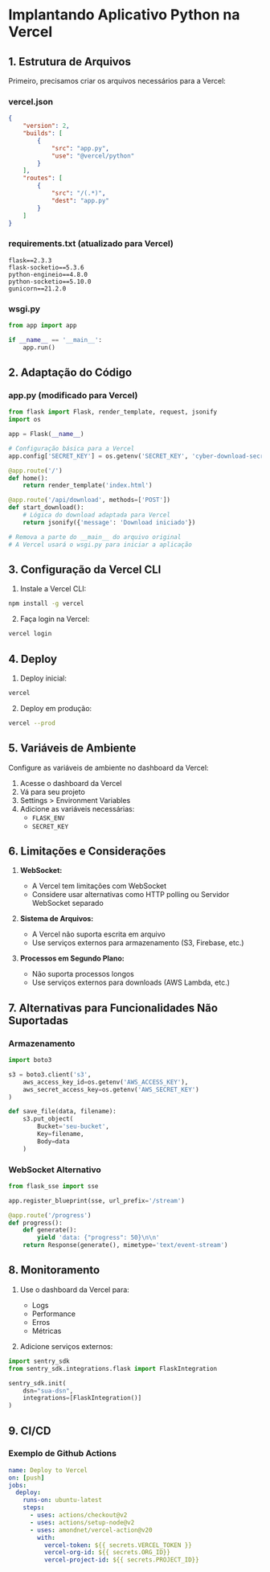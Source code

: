 # Implantando Aplicativo Python na Vercel

## 1. Estrutura de Arquivos

Primeiro, precisamos criar os arquivos necessários para a Vercel:

### vercel.json
```json
{
    "version": 2,
    "builds": [
        {
            "src": "app.py",
            "use": "@vercel/python"
        }
    ],
    "routes": [
        {
            "src": "/(.*)",
            "dest": "app.py"
        }
    ]
}
```

### requirements.txt (atualizado para Vercel)
```text
flask==2.3.3
flask-socketio==5.3.6
python-engineio==4.8.0
python-socketio==5.10.0
gunicorn==21.2.0
```

### wsgi.py
```python
from app import app

if __name__ == '__main__':
    app.run()
```

## 2. Adaptação do Código

### app.py (modificado para Vercel)
```python
from flask import Flask, render_template, request, jsonify
import os

app = Flask(__name__)

# Configuração básica para a Vercel
app.config['SECRET_KEY'] = os.getenv('SECRET_KEY', 'cyber-download-secret')

@app.route('/')
def home():
    return render_template('index.html')

@app.route('/api/download', methods=['POST'])
def start_download():
    # Lógica do download adaptada para Vercel
    return jsonify({'message': 'Download iniciado'})

# Remova a parte do __main__ do arquivo original
# A Vercel usará o wsgi.py para iniciar a aplicação
```

## 3. Configuração da Vercel CLI

1. Instale a Vercel CLI:
```bash
npm install -g vercel
```

2. Faça login na Vercel:
```bash
vercel login
```

## 4. Deploy

1. Deploy inicial:
```bash
vercel
```

2. Deploy em produção:
```bash
vercel --prod
```

## 5. Variáveis de Ambiente

Configure as variáveis de ambiente no dashboard da Vercel:

1. Acesse o dashboard da Vercel
2. Vá para seu projeto
3. Settings > Environment Variables
4. Adicione as variáveis necessárias:
   - `FLASK_ENV`
   - `SECRET_KEY`

## 6. Limitações e Considerações

1. **WebSocket:**
   - A Vercel tem limitações com WebSocket
   - Considere usar alternativas como HTTP polling ou Servidor WebSocket separado

2. **Sistema de Arquivos:**
   - A Vercel não suporta escrita em arquivo
   - Use serviços externos para armazenamento (S3, Firebase, etc.)

3. **Processos em Segundo Plano:**
   - Não suporta processos longos
   - Use serviços externos para downloads (AWS Lambda, etc.)

## 7. Alternativas para Funcionalidades Não Suportadas

### Armazenamento
```python
import boto3

s3 = boto3.client('s3',
    aws_access_key_id=os.getenv('AWS_ACCESS_KEY'),
    aws_secret_access_key=os.getenv('AWS_SECRET_KEY')
)

def save_file(data, filename):
    s3.put_object(
        Bucket='seu-bucket',
        Key=filename,
        Body=data
    )
```

### WebSocket Alternativo
```python
from flask_sse import sse

app.register_blueprint(sse, url_prefix='/stream')

@app.route('/progress')
def progress():
    def generate():
        yield 'data: {"progress": 50}\n\n'
    return Response(generate(), mimetype='text/event-stream')
```

## 8. Monitoramento

1. Use o dashboard da Vercel para:
   - Logs
   - Performance
   - Erros
   - Métricas

2. Adicione serviços externos:
```python
import sentry_sdk
from sentry_sdk.integrations.flask import FlaskIntegration

sentry_sdk.init(
    dsn="sua-dsn",
    integrations=[FlaskIntegration()]
)
```

## 9. CI/CD

### Exemplo de Github Actions
```yaml
name: Deploy to Vercel
on: [push]
jobs:
  deploy:
    runs-on: ubuntu-latest
    steps:
      - uses: actions/checkout@v2
      - uses: actions/setup-node@v2
      - uses: amondnet/vercel-action@v20
        with:
          vercel-token: ${{ secrets.VERCEL_TOKEN }}
          vercel-org-id: ${{ secrets.ORG_ID}}
          vercel-project-id: ${{ secrets.PROJECT_ID}}
```
